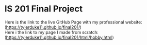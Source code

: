 # IS 201 Final Project

Here is the link to the live GitHub Page with my professional website: (https://tylerduke11.github.io/final201/) <br>
Here i the link to my page I made from scratch: (https://tylerduke11.github.io/final201/html/hobby.html)
